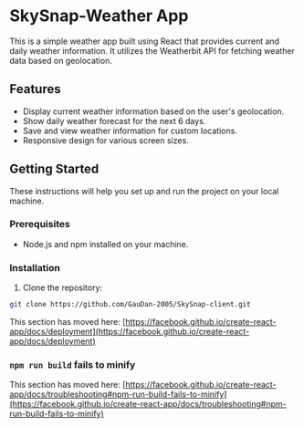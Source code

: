 # SkySnap-Weather App

This is a simple weather app built using React that provides current and daily weather information. It utilizes the Weatherbit API for fetching weather data based on geolocation.

## Features

- Display current weather information based on the user's geolocation.
- Show daily weather forecast for the next 6 days.
- Save and view weather information for custom locations.
- Responsive design for various screen sizes.

## Getting Started

These instructions will help you set up and run the project on your local machine.

### Prerequisites

- Node.js and npm installed on your machine.

### Installation

1. Clone the repository:

```bash
git clone https://github.com/GauDan-2005/SkySnap-client.git
```
This section has moved here: [https://facebook.github.io/create-react-app/docs/deployment](https://facebook.github.io/create-react-app/docs/deployment)

### `npm run build` fails to minify

This section has moved here: [https://facebook.github.io/create-react-app/docs/troubleshooting#npm-run-build-fails-to-minify](https://facebook.github.io/create-react-app/docs/troubleshooting#npm-run-build-fails-to-minify)
